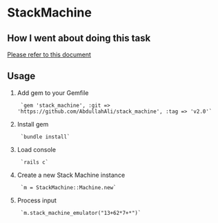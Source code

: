 # StackMachine

## How I went about doing this task
[Please refer to this document](AbdullahALI_APPROACH.pdf)

## Usage
1) Add gem to your Gemfile
    
        `gem 'stack_machine', :git => 'https://github.com/AbdullahAli/stack_machine', :tag => 'v2.0'`

2) Install gem

        `bundle install`

3) Load console

        `rails c`

4) Create a new Stack Machine instance

        `m = StackMachine::Machine.new`

5) Process input

        `m.stack_machine_emulator("13+62*7+*")`
